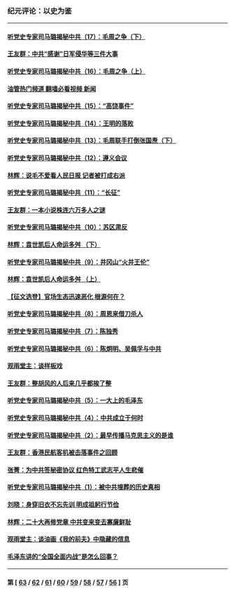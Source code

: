 ### 纪元评论：以史为鉴
---
#### [听党史专家司马璐揭秘中共（17）：毛周之争（下）](../../pages/nsc1028/n13842967.md?10170330) 
#### [王友群：中共“感谢”日军侵华等三件大事](../../pages/nsc1028/n13842025.md?10170330) 
#### [听党史专家司马璐揭秘中共（16）：毛周之争（上）](../../pages/nsc1028/n13842192.md?10170330) 
#### [油管热门频道 翻墙必看视频 新闻](ok?10170330)
#### [听党史专家司马璐揭秘中共（15）：“高饶事件”](../../pages/nsc1028/n13841710.md?10170330) 
#### [听党史专家司马璐揭秘中共（14）：王明的落败](../../pages/nsc1028/n13841263.md?10170330) 
#### [听党史专家司马璐揭秘中共（13）：毛周联手打倒张国焘（下）](../../pages/nsc1028/n13840885.md?10170330) 
#### [听党史专家司马璐揭秘中共（12）：遵义会议](../../pages/nsc1028/n13839111.md?10170330) 
#### [林辉：说毛不爱看人民日报 记者被打成右派](../../pages/nsc1028/n13838921.md?10170330) 
#### [听党史专家司马璐揭秘中共（11）：“长征”](../../pages/nsc1028/n13838284.md?10170330) 
#### [王友群：一本小说株连六万多人之谜](../../pages/nsc1028/n13837520.md?10170330) 
#### [听党史专家司马璐揭秘中共（10）：苏区肃反](../../pages/nsc1028/n13837427.md?10170330) 
#### [林辉：袁世凯后人命运多舛 （下）](../../pages/nsc1028/n13837104.md?10170330) 
#### [听党史专家司马璐揭秘中共（9）：井冈山“火并王伦”](../../pages/nsc1028/n13836688.md?10170330) 
#### [林辉：袁世凯后人命运多舛 （上）](../../pages/nsc1028/n13836356.md?10170330) 
#### [【征文选登】官场生态迅速恶化 根源何在？](../../pages/nsc1028/n13836119.md?10170330) 
#### [听党史专家司马璐揭秘中共（8）：周恩来借刀杀人](../../pages/nsc1028/n13834429.md?10170330) 
#### [听党史专家司马璐揭秘中共（7）：陈独秀](../../pages/nsc1028/n13833408.md?10170330) 
#### [听党史专家司马璐揭秘中共（6）：陈炯明、吴佩孚与中共](../../pages/nsc1028/n13832892.md?10170330) 
#### [观雨堂主：谈样板戏](../../pages/nsc1028/n13832322.md?10170330) 
#### [王友群：整胡风的人后来几乎都挨了整](../../pages/nsc1028/n13831611.md?10170330) 
#### [听党史专家司马璐揭秘中共（5）：一大上的毛泽东](../../pages/nsc1028/n13831107.md?10170330) 
#### [听党史专家司马璐揭秘中共（4）：中共成立于何时](../../pages/nsc1028/n13830200.md?10170330) 
#### [听党史专家司马璐揭秘中共（2）：最早传播马克思主义的是谁](../../pages/nsc1028/n13828110.md?10170330) 
#### [王友群：香港民航客机被击落事件之回顾](../../pages/nsc1028/n13827378.md?10170330) 
#### [张菁：为中共签秘密协议 红色特工武志平人生悲催](../../pages/nsc1028/n13827761.md?10170330) 
#### [听党史专家司马璐揭秘中共（1）：被中共埋葬的历史真相](../../pages/nsc1028/n13827490.md?10170330) 
#### [刘晓：身穿旧衣不忘先训 明成祖躬行节俭](../../pages/nsc1028/n13827342.md?10170330) 
#### [林辉：二十大再修党章 中共变来变去寡廉鲜耻](../../pages/nsc1028/n13823563.md?10170330) 
#### [观雨堂主：谈油画《我的前夫》中隐藏的信息](../../pages/nsc1028/n13820499.md?10170330) 
#### [毛泽东讲的“全国全面内战”是怎么回事？](../../pages/nsc1028/n13821194.md?10170330) 

---
#### 第 [ [63](./63.md?10170330) / [62](./62.md?10170330) / [61](./61.md?10170330) / [60](./60.md?10170330) / [59](./59.md?10170330) / [58](./58.md?10170330) / [57](./57.md?10170330) / [56](./56.md?10170330) ] 页
